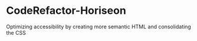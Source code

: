 # CodeRefactor-Horiseon
Optimizing accessibility by creating more semantic HTML and consolidating the CSS
